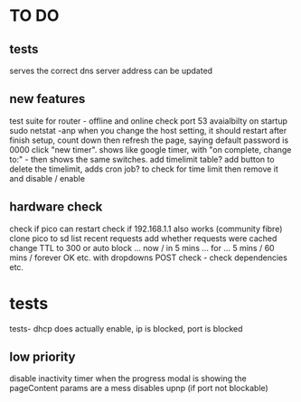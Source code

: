 
# TO DO 
## tests
 serves the correct dns server address 
 can be updated

 
## new features
test suite for router - offline and online
check port 53 avaialbilty on startup sudo netstat -anp
when you change the host setting, it should restart 
after finish setup, count down then refresh the page, saying default password is 0000 
click "new timer". shows like google timer, with "on complete, change to:" - then shows the same switches. add timelimit table? add button to delete the timelimit,  adds cron job? to check for time limit then remove it and disable / enable


## hardware check
check if pico can restart
check if 192.168.1.1 also works (community fibre)
clone pico to sd
list recent requests
add whether requests were cached
change TTL to 300 or auto
block ... now / in 5 mins ... for ... 5 mins / 60 mins / forever OK etc. with dropdowns
POST check - check dependencies etc.


# tests
tests-  dhcp does actually enable, ip is blocked, port is blocked

## low priority
disable inactivity timer when the progress modal is showing
the pageContent params are a mess
disables upnp (if port not blockable)
